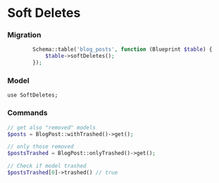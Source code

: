 # Soft Deletes

### Migration

```php
        Schema::table('blog_posts', function (Blueprint $table) {
            $table->softDeletes();
        });
```

### Model

`use SoftDeletes;`

### Commands

```php
// get also "removed" models
$posts = BlogPost::withTrashed()->get();

// only those removed
$postsTrashed = BlogPost::onlyTrashed()->get();

// Check if model trashed
$postsTrashed[0]->trashed() // true
```
